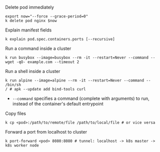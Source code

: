 Delete pod immediately

    export now="--force --grace-period=0"
    k delete pod nginx $now

Explain manifest fields

    k explain pod.spec.containers.ports [--recursive]

Run a command inside a cluster

    k run busybox --image=busybox --rm -it --restart=Never --command -- wget -qO- example.com --timeout 2

Run a shell inside a cluster

    k run alpine --image=alpine --rm -it --restart=Never --command -- /bin/sh
    / # apk --update add bind-tools curl

* `--command` specifies a command (complete with arguments) to run, instead of the container's default entrypoint

Copy files

    k cp <pod>:/path/to/remote/file /path/to/local/file # or vice versa

Forward a port from localhost to cluster

    k port-forward <pod> 8080:8080 # tunnel: localhost -> k8s master -> k8s worker node
